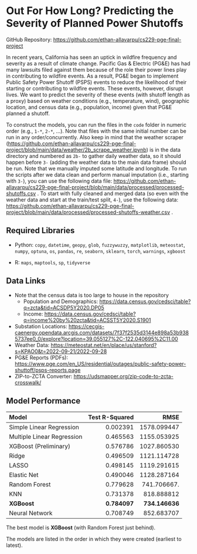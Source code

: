 # Out For How Long? Predicting the Severity of Planned Power Shutoffs

GitHub Repository: https://github.com/ethan-allavarpu/cs229-pge-final-project

In recent years, California has seen an uptick in wildfire frequency and severity as a result of climate change. Pacific Gas & Electric (PG&E) has had many lawsuits filed against them because of the role their power lines play in contributing to wildfire events. As a result, PG&E began to implement Public Safety Power Shutoff (PSPS) events to reduce the likelihood of their starting or contributing to wildfire events. These events, however, disrupt lives. We want to predict the severity of these events (with  shutoff length as a proxy) based on weather conditions (e.g., temperature, wind), geographic location, and census data (e.g., population, income) given that PG&E planned a shutoff.

To construct the models, you can run the files in the `code` folder in numeric order (e.g., `1-*`, `2-*`, ...). Note that files with the same initial number can be run in any order/concurrently. Also keep in mind that the weather scraper (https://github.com/ethan-allavarpu/cs229-pge-final-project/blob/main/data/weather/2b_scrape_weather.ipynb) is in the data directory and numbered as `2b-` to gather daily weather data, so it should happen before `3-` (adding the weather data to the main data frame) should be run. Note that we manually imputed some latitude and longitude. To run the scripts after we data clean and perform manual imputation (i.e., starting with `3-`), you can use the following data file: https://github.com/ethan-allavarpu/cs229-pge-final-project/blob/main/data/processed/processed-shutoffs.csv . To start with fully cleaned and merged data (so even with the weather data and start at the train/test split, `4-`), use the following data: https://github.com/ethan-allavarpu/cs229-pge-final-project/blob/main/data/processed/processed-shutoffs-weather.csv .

## Required Libraries

- Python: `copy`, `datetime`, `geopy`, `glob`, `fuzzywuzzy`, `matplotlib`, `meteostat`, `numpy`, `optuna`, `os`, `pandas`, `re`, `seaborn`, `sklearn`, `torch`, `warnings`, `xgboost`

- R: `maps`, `maptools`, `sp`, `tidyverse`

## Data Links

- Note that the census data is too large to house in the repository
  - Population and Demographics: <https://data.census.gov/cedsci/table?q=zcta&tid=ACSDP5Y2020.DP05>
  - Income: <https://data.census.gov/cedsci/table?q=income%20by%20zcta&tid=ACSST5Y2020.S1901>
- Substation Locations: <https://cecgis-caenergy.opendata.arcgis.com/datasets/7f37f2535d3144e898a53b9385737ee0_0/explore?location=39.055127%2C-122.040695%2C11.00>
- Weather Data: https://meteostat.net/en/place/us/stanford?s=KPAO0&t=2022-09-21/2022-09-28
- PG&E Reports (PDFs): https://www.pge.com/en_US/residential/outages/public-safety-power-shuttoff/psps-reports.page
- ZIP-to-ZCTA Converter: https://udsmapper.org/zip-code-to-zcta-crosswalk/

## Model Performance


| Model                     |Test R-Squared|RMSE           |
|:--------------------------|-------------:|--------------:|
|Simple Linear Regression   |   0.002391   |  1578.099447  |
|Multiple Linear Regression |   0.465563   |  1155.053925  |
|XGBoost (Preliminary)      |   0.576786   |  1027.860530  |
|Ridge                      |   0.496509   |  1121.114728  |
|LASSO                      |   0.498145   |  1119.291615  |
|Elastic Net                |   0.490046   |  1128.287164  |
|Random Forest              |   0.779628   |   741.706667. |
|KNN                        |   0.731378   |   818.888812  |
|**XGBoost**                | **0.784097** | **734.146636**|
|Neural Network             |   0.708749   |   852.683707  |

The best model is **XGBoost** (with Random Forest just behind).

The models are listed in the order in which they were created (earliest to latest).
